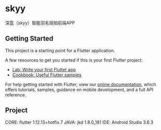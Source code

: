 # skyy

深蓝（skyy）智能羽毛球拍前端APP

## Getting Started

This project is a starting point for a Flutter application.

A few resources to get you started if this is your first Flutter project:

- [Lab: Write your first Flutter app](https://flutter.dev/docs/get-started/codelab)
- [Cookbook: Useful Flutter samples](https://flutter.dev/docs/cookbook)

For help getting started with Flutter, view our
[online documentation](https://flutter.dev/docs), which offers tutorials,
samples, guidance on mobile development, and a full API reference.

## Project
CORE: flutter 1.12.13+hotfix.7
JAVA: jkd 1.8.0_181
IDE:  Android Studio 3.6.3




